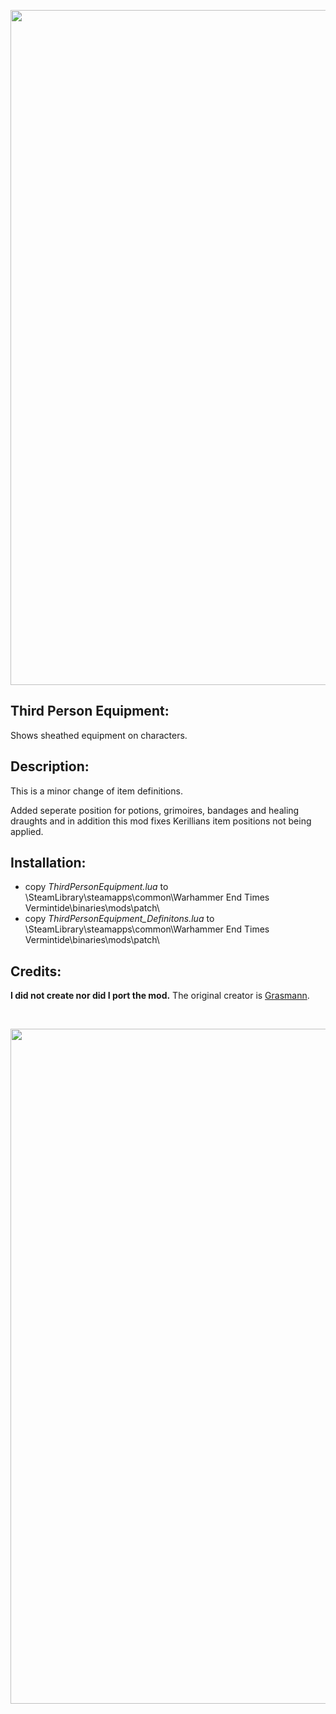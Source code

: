 <p align="center">
  <img src="../../assets/banner-top.png" width="1080">
</p>

## Third Person Equipment:
Shows sheathed equipment on characters. 

## Description:
This is a minor change of item definitions.  

Added seperate position for potions, grimoires, bandages and healing draughts and in addition this mod fixes Kerillians item positions not being applied.

## Installation:
- copy *ThirdPersonEquipment.lua* to \SteamLibrary\steamapps\common\Warhammer End Times Vermintide\binaries\mods\patch\
- copy *ThirdPersonEquipment_Definitons.lua* to \SteamLibrary\steamapps\common\Warhammer End Times Vermintide\binaries\mods\patch\

## Credits:
**I did not create nor did I port the mod.** The original creator is [Grasmann](https://www.nexusmods.com/vermintide/mods/3).

<br/>

<p align="center">
  <img src="../../assets/banner-buttom.png" width="1080">
</p>
